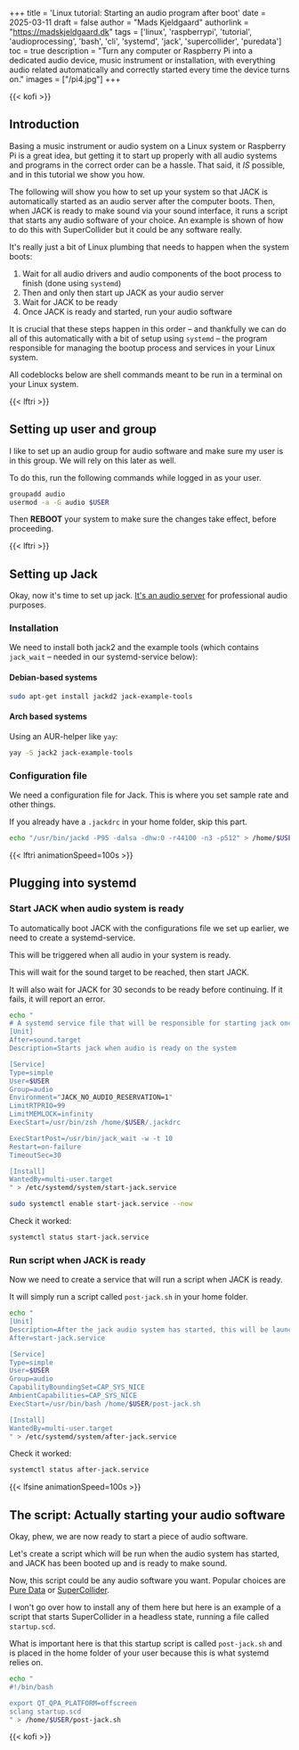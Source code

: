 +++
title = 'Linux tutorial: Starting an audio program after boot'
date = 2025-03-11
draft = false
author = "Mads Kjeldgaard"
authorlink = "https://madskjeldgaard.dk"
tags = ['linux', 'raspberrypi', 'tutorial', 'audioprocessing', 'bash', 'cli', 'systemd', 'jack', 'supercollider', 'puredata']
toc = true
description = "Turn any computer or Raspberry Pi into a dedicated audio device, music instrument or installation, with everything audio related automatically and correctly started every time the device turns on."
images = ["/pi4.jpg"]
+++

{{< kofi >}}

## Introduction

Basing a music instrument or audio system on a Linux system or Raspberry Pi is a great idea, but getting it to start up properly with all audio systems and programs in the correct order can be a hassle. That said, it *IS* possible, and in this tutorial we show you how.

The following will show you how to set up your system so that JACK is automatically started as an audio server after the computer boots. Then, when JACK is ready to make sound via your sound interface, it runs a script that starts any audio software of your choice. An example is shown of how to do this with SuperCollider but it could be any software really.

It's really just a bit of Linux plumbing that needs to happen when the system boots:

1. Wait for all audio drivers and audio components of the boot process to finish (done using `systemd`)
2. Then and only then start up JACK as your audio server
3. Wait for JACK to be ready
4. Once JACK is ready and started, run your audio software

It is crucial that these steps happen in this order – and thankfully we can do all of this automatically with a bit of setup using `systemd` – the program responsible for managing the bootup process and services in your Linux system.

All codeblocks below are shell commands meant to be run in a terminal on your Linux system.

{{< lftri >}}

## Setting up user and group

I like to set up an audio group for audio software and make sure my user is in this group. We will rely on this later as well. 

To do this, run the following commands while logged in as your user.

```bash
groupadd audio 
usermod -a -G audio $USER
```

Then **REBOOT** your system to make sure the changes take effect, before proceeding.

{{< lftri >}}

## Setting up Jack 

Okay, now it's time to set up jack. [It's an audio server](https://jackaudio.org/) for professional audio purposes.

### Installation

We need to install both jack2 and the example tools (which contains `jack_wait` – needed in our systemd-service below):

#### Debian-based systems

```bash
sudo apt-get install jackd2 jack-example-tools
```

#### Arch based systems

Using an AUR-helper like `yay`:

```bash
yay -S jack2 jack-example-tools
```

### Configuration file
We need a configuration file for Jack. This is where you set sample rate and other things. 

If you already have a `.jackdrc` in your home folder, skip this part.

```bash
echo "/usr/bin/jackd -P95 -dalsa -dhw:0 -r44100 -n3 -p512" > /home/$USER/.jackdrc
```


{{< lftri animationSpeed=100s >}}

## Plugging into systemd

### Start JACK when audio system is ready

To automatically boot JACK with the configurations file we set up earlier, we need to create a systemd-service.

This will be triggered when all audio in your system is ready.

This will wait for the sound target to be reached, then start JACK.

It will also wait for JACK for 30 seconds to be ready before continuing. If it fails, it will report an error.

```bash
echo "
# A systemd service file that will be responsible for starting jack once audio is initialized
[Unit]
After=sound.target
Description=Starts jack when audio is ready on the system

[Service]
Type=simple
User=$USER
Group=audio
Environment="JACK_NO_AUDIO_RESERVATION=1"
LimitRTPRIO=99
LimitMEMLOCK=infinity
ExecStart=/usr/bin/zsh /home/$USER/.jackdrc

ExecStartPost=/usr/bin/jack_wait -w -t 10
Restart=on-failure
TimeoutSec=30

[Install]
WantedBy=multi-user.target
" > /etc/systemd/system/start-jack.service

sudo systemctl enable start-jack.service --now
```

Check it worked:
```bash
systemctl status start-jack.service
```
### Run script when JACK is ready

Now we need to create a service that will run a script when JACK is ready.

It will simply run a script called `post-jack.sh` in your home folder.

```bash
echo "
[Unit]
Description=After the jack audio system has started, this will be launched
After=start-jack.service

[Service]
Type=simple
User=$USER
Group=audio
CapabilityBoundingSet=CAP_SYS_NICE
AmbientCapabilities=CAP_SYS_NICE
ExecStart=/usr/bin/bash /home/$USER/post-jack.sh

[Install]
WantedBy=multi-user.target
" > /etc/systemd/system/after-jack.service
```

Check it worked:
```bash
systemctl status after-jack.service
```

{{< lfsine animationSpeed=100s >}}

## The script: Actually starting your audio software

Okay, phew, we are now ready to start a piece of audio software.

Let's create a script which will be run when the audio system has started, and JACK has been booted up and is ready to make sound.

Now, this script could be any audio software you want. Popular choices are [Pure Data](https://puredata.info/) or [SuperCollider](https://supercollider.github.io/).

I won't go over how to install any of them here but here is an example of a script that starts SuperCollider in a headless state, running a file called `startup.scd`.

What is important here is that this startup script is called `post-jack.sh` and is placed in the home folder of your user because this is what systemd relies on.

```bash
echo "
#!/bin/bash

export QT_QPA_PLATFORM=offscreen
sclang startup.scd
" > /home/$USER/post-jack.sh
```


{{< kofi >}}
